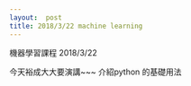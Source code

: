 ```yaml
---
layout:  post
title: 2018/3/22 machine learning
---
```


機器學習課程 2018/3/22 

今天裕成大大要演講~~~  介紹python 的基礎用法
